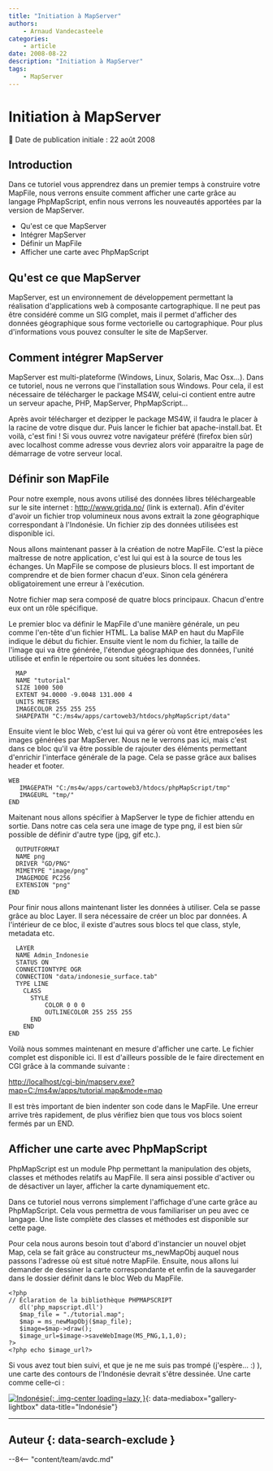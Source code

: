 ```yaml
---
title: "Initiation à MapServer"
authors:
    - Arnaud Vandecasteele
categories:
    - article
date: 2008-08-22
description: "Initiation à MapServer"
tags:
    - MapServer
---
```


# Initiation à MapServer

:calendar: Date de publication initiale : 22 août 2008

## Introduction

Dans ce tutoriel vous apprendrez dans un premier temps à construire votre MapFile, nous verrons ensuite comment afficher une carte grâce au langage PhpMapScript, enfin nous verrons les nouveautés apportées par la version de MapServer.

- Qu'est ce que MapServer
- Intégrer MapServer
- Définir un MapFile
- Afficher une carte avec PhpMapScript

## Qu'est ce que MapServer

MapServer, est un environnement de développement permettant la réalisation d'applications web à composante cartographique. Il ne peut pas être considéré comme un SIG complet, mais il permet d'afficher des données géographique sous forme vectorielle ou cartographique. Pour plus d'informations vous pouvez consulter le site de MapServer.

## Comment intégrer MapServer

MapServer est multi-plateforme (Windows, Linux, Solaris, Mac Osx...). Dans ce tutoriel, nous ne verrons que l'installation sous Windows. Pour cela, il est nécessaire de télécharger le package MS4W, celui-ci contient entre autre un serveur apache, PHP, MapServer, PhpMapScript...

Après avoir télécharger et dezipper le package MS4W, il faudra le placer à la racine de votre disque dur. Puis lancer le fichier bat apache-install.bat. Et voilà, c'est fini ! Si vous ouvrez votre navigateur préféré (firefox bien sûr) avec localhost comme adresse vous devriez alors voir apparaitre la page de démarrage de votre serveur local.

## Définir son MapFile

Pour notre exemple, nous avons utilisé des données libres téléchargeable sur le site internet : http://www.grida.no/ (link is external). Afin d'éviter d'avoir un fichier trop volumineux nous avons extrait la zone géographique correspondant à l'Indonésie. Un fichier zip des données utilisées est disponible ici.

Nous allons maintenant passer à la création de notre MapFile. C'est la pièce maîtresse de notre application, c'est lui qui est à la source de tous les échanges. Un MapFile se compose de plusieurs blocs. Il est important de comprendre et de bien former chacun d'eux. Sinon cela générera obligatoirement une erreur à l'exécution.

Notre fichier map sera composé de quatre blocs principaux. Chacun d'entre eux ont un rôle spécifique.

Le premier bloc va définir le MapFile d'une manière générale, un peu comme l'en-tête d'un fichier HTML. La balise MAP en haut du MapFile indique le début du fichier. Ensuite vient le nom du fichier, la taille de l'image qui va être générée, l'étendue géographique des données, l'unité utilisée et enfin le répertoire ou sont situées les données.

```
  MAP
  NAME "tutorial"
  SIZE 1000 500
  EXTENT 94.0000 -9.0048 131.000 4
  UNITS METERS
  IMAGECOLOR 255 255 255
  SHAPEPATH "C:/ms4w/apps/cartoweb3/htdocs/phpMapScript/data"
```   

Ensuite vient le bloc Web, c'est lui qui va gérer où vont être entreposées les images générées par MapServer. Nous ne le verrons pas ici, mais c'est dans ce bloc qu'il va être possible de rajouter des éléments permettant d'enrichir l'interface générale de la page. Cela se passe grâce aux balises header et footer.

```
WEB
   IMAGEPATH "C:/ms4w/apps/cartoweb3/htdocs/phpMapScript/tmp"
   IMAGEURL "tmp/"
END
```

Maitenant nous allons spécifier à MapServer le type de fichier attendu en sortie. Dans notre cas cela sera une image de type png, il est bien sûr possible de définir d'autre type (jpg, gif etc.).

```
  OUTPUTFORMAT
  NAME png
  DRIVER "GD/PNG"
  MIMETYPE "image/png"
  IMAGEMODE PC256
  EXTENSION "png"
END
```

Pour finir nous allons maintenant lister les données à utiliser. Cela se passe grâce au bloc Layer. Il sera nécessaire de créer un bloc par données. A l'intérieur de ce bloc, il existe d'autres sous blocs tel que class, style, metadata etc.

```
  LAYER
  NAME Admin_Indonesie
  STATUS ON
  CONNECTIONTYPE OGR
  CONNECTION "data/indonesie_surface.tab"
  TYPE LINE
    CLASS
      STYLE
          COLOR 0 0 0
          OUTLINECOLOR 255 255 255
      END
    END
END
```

Voilà nous sommes maintenant en mesure d'afficher une carte. Le fichier complet est disponible ici. Il est d'ailleurs possible de le faire directement en CGI grâce à la commande suivante :

[http://localhost/cgi-bin/mapserv.exe?map=C:/ms4w/apps/tutorial.map&mode=map](http://localhost/cgi-bin/mapserv.exe?map=C:/ms4w/apps/tutorial.map&mode=map)

Il est très important de bien indenter son code dans le MapFile. Une erreur arrive très rapidement, de plus vérifiez bien que tous vos blocs soient fermés par un END.

## Afficher une carte avec PhpMapScript

PhpMapScript est un module Php permettant la manipulation des objets, classes et méthodes relatifs au MapFile. Il sera ainsi possible d'activer ou de désactiver un layer, afficher la carte dynamiquement etc.

Dans ce tutoriel nous verrons simplement l'affichage d'une carte grâce au PhpMapScript. Cela vous permettra de vous familiariser un peu avec ce langage. Une liste complète des classes et méthodes est disponible sur cette page.

Pour cela nous aurons besoin tout d'abord d'instancier un nouvel objet Map, cela se fait grâce au constructeur ms_newMapObj auquel nous passons l'adresse où est situé notre MapFile. Ensuite, nous allons lui demander de dessiner la carte correspondante et enfin de la sauvegarder dans le dossier définit dans le bloc Web du MapFile.

```
<?php
// Éclaration de la bibliothèque PHPMAPSCRIPT
   dl('php_mapscript.dll')
   $map_file = "./tutorial.map";
   $map = ms_newMapObj($map_file);
   $image=$map->draw();
   $image_url=$image->saveWebImage(MS_PNG,1,1,0);
?>
<?php echo $image_url?>
```

Si vous avez tout bien suivi, et que je ne me suis pas trompé (j'espère... :) ), une carte des contours de l'Indonésie devrait s'être dessinée. Une carte comme celle-ci :

[![Indonésie](http://geotribu.net/img_site/tutoriaux/mapserver/indonesie.png "Indonésie"){: .img-center loading=lazy }](http://geotribu.net/img_site/tutoriaux/mapserver/indonesie.png "Indonésie"){: data-mediabox="gallery-lightbox" data-title="Indonésie"}

----

## Auteur {: data-search-exclude }

--8<-- "content/team/avdc.md"
